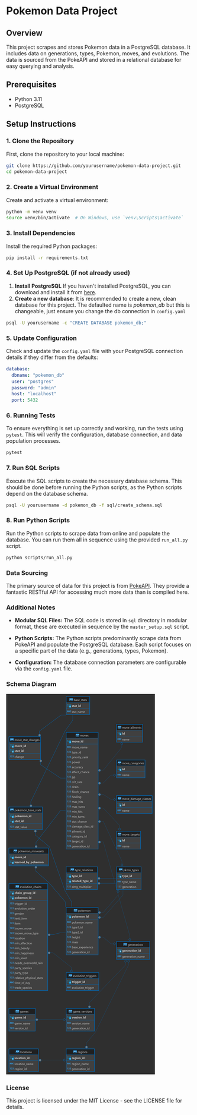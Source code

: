 # Pokemon Data Project

## Overview

This project scrapes and stores Pokemon data in a PostgreSQL database. It includes data on generations, types, Pokemon, moves, and evolutions. The data is sourced from the PokeAPI and stored in a relational database for easy querying and analysis.

## Prerequisites

- Python 3.11
- PostgreSQL

## Setup Instructions

### 1. Clone the Repository

First, clone the repository to your local machine:

```sh
git clone https://github.com/yourusername/pokemon-data-project.git
cd pokemon-data-project
```

### 2. Create a Virtual Environment

Create and activate a virtual environment:

```sh
python -m venv venv
source venv/bin/activate  # On Windows, use `venv\Scripts\activate`
```

### 3. Install Dependencies

Install the required Python packages:

```sh
pip install -r requirements.txt
```

### 4. Set Up PostgreSQL (if not already used)

1. **Install PostgreSQL** If you haven't installed PostgreSQL, you can download and install it from [here](https://www.postgresql.org/download/).
2. **Create a new database**: It is recommended to create a new, clean database for this project. The defaulted name is *pokemon_db* but this is changeable, just ensure you change the db connection in `config.yaml`

```sh
psql -U yourusername -c "CREATE DATABASE pokemon_db;"
```

### 5. Update Configuration

Check and update the `config.yaml` file with your PostgreSQL connection details if they differ from the defaults:

```yaml
database:
  dbname: "pokemon_db"
  user: "postgres"
  password: "admin"
  host: "localhost"
  port: 5432
```

### 6. Running Tests
To ensure everything is set up correctly and working, run the tests using `pytest`. This will verify the configuration, database connection, and data population processes.

```sh
pytest
```

### 7. Run SQL Scripts

Execute the SQL scripts to create the necessary database schema. This should be done before running the Python scripts, as the Python scripts depend on the database schema.

```sh
psql -U yourusername -d pokemon_db -f sql/create_schema.sql
```

### 8. Run Python Scripts

Run the Python scripts to scrape data from online and populate the database. You can run them all in sequence using the provided `run_all.py` script.

```sh
python scripts/run_all.py
```

### Data Sourcing

The primary source of data for this project is from [PokeAPI](https://github.com/PokeAPI/pokeapi). They provide a fantastic RESTful API for accessing much more data than is compiled here.

### Additional Notes

- **Modular SQL Files:** The SQL code is stored in `sql` directory in modular format, these are executed in sequence by the `master_setup.sql` script.

- **Python Scripts:** The Python scripts predominantly scrape data from PokeAPI and populate the PostgreSQL database. Each script focuses on a specific part of the data (e.g., generations, types, Pokemon). 

- **Configuration:** The database connection parameters are configurable via the `config.yaml` file.


### Schema Diagram

![Schema Diagram](schema.png)


### License

This project is licensed under the MIT License - see the LICENSE file for details.
